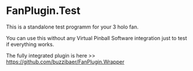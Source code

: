 # FanPlugin.Test

This is a standalone test programm for your 3 holo fan.

You can use this without any Virtual Pinball Software integration just to test if everything works.

The fully integrated plugin is here >> https://github.com/buzzibaer/FanPlugin.Wrapper
